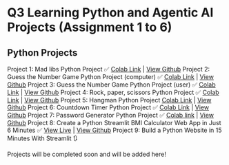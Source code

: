 # Q3 Learning Python and Agentic AI Projects (Assignment 1 to 6)


## Python Projects
Project 1: Mad libs Python Project ✅ [Colab Link](https://colab.research.google.com/drive/1XWpn9v36jS9aC0K_wgaEjcAIdrrKlO-I?usp=sharing) | [View Github](/1%20Madlibs/)
Project 2: Guess the Number Game Python Project (computer) ✅ [Colab Link](https://colab.research.google.com/drive/1nCiuNhl1rKvz7KyvdOMYXOVmvfTY__b_?usp=sharing) | [View Github](/2%20Number%20Guess%20Game%20Computer/)
Project 3: Guess the Number Game Python Project (user) ✅ [Colab Link](https://colab.research.google.com/drive/1HBAx7Zyize4x4_6WFkex7LVZ4gPvdYqM?usp=sharing) | [View Github](/3%20Number%20Guess%20Game%20User/)
Project 4: Rock, paper, scissors Python Project ✅ [Colab Link](https://colab.research.google.com/drive/19Nwt1NzU3-KwEiDPZ4tGJ2o254CVknJO?usp=sharing) | [View Github](/4%20Rock%20Paper%20Scissors%20Game/)
Project 5: Hangman Python Project [Colab Link](https://colab.research.google.com/drive/1-qWMWemCTd-RaWg3l9M5hZF5vTelNNN9?usp=sharing) | [View Github](/5%20Hangman%20Game/)
Project 6: Countdown Timer Python Project ✅ [Colab Link](https://colab.research.google.com/drive/1k37-OMRA8zAjImAWsowgnb8DJZxqGP0g?usp=sharing) | [View Github](/6%20Countdown%20Timer/)
Project 7: Password Generator Python Project ✅ [Colab link](https://colab.research.google.com/drive/1AhxdkRuvi4U0OvC4X97iQDBRSCdRve0o) | [View Github](/7%20Random%20Password%20Generator)
Project 8: Create a Python Streamlit BMI Calculator Web App in Just 6 Minutes ✅ [View Live](https://bmi-calculator-app-sarfarazunarr.streamlit.app/) | [View Github](https://github.com/sarfarazunarr/BMI-calculator-streamlit)
Project 9: Build a Python Website in 15 Minutes With Streamlit 🔃

Projects will be completed soon and will be added here!